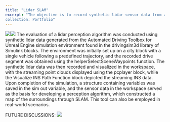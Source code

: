```yaml
---
title: "Lidar SLAM"
excerpt: "The objective is to record synthetic lidar sensor data from a 3D simulation environment and develop a simultaneous localization and mapping (SLAM) algorithm using the recorded data, with a focus on scenario simulation, point cloud simulation, and pose graph optimization.
collection: Portfolio"
---
```

<img src="/ameyjoshi.github.io/images/LIDAR_2.jpg"><img src="/ameyjoshi.github.io/images/LIDAR_2.1.jpg">
The evaluation of a lidar perception algorithm was conducted using synthetic lidar data generated from the Automated Driving Toolbox for Unreal Engine simulation environment found in the drivingsim3d library of Simulink blocks. The environment was initially set up on a city block with a single vehicle following a predefined trajectory, and the recorded drive segment was obtained using the helperSelectSceneWaypoints function. The synthetic lidar data was then recorded and visualized in the workspace, with the streaming point clouds displayed using the pcplayer block, while the Visualize INS Path Function block depicted the streaming INS data. Upon completion of the simulation, a structure containing variables was saved in the sim out variable, and the sensor data in the workspace served as the basis for developing a perception algorithm, which constructed a map of the surroundings through SLAM. This tool can also be employed in real-world scenarios.

FUTURE DISCUSSIONS:
<img src="/ameyjoshi.github.io/images/LIDAR_2.2.jpg">


